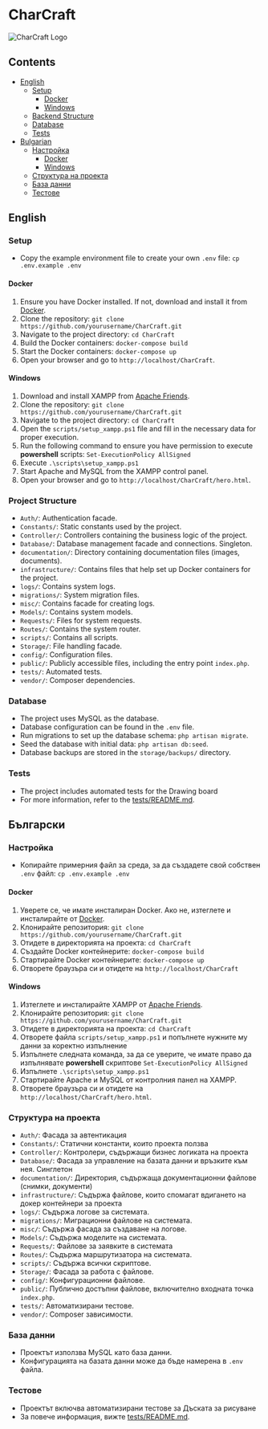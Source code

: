 # CharCraft
![CharCraft Logo](https://github.com/Vaskonti/CharCraft/public/assets/logo.png)

## Contents
- [English](#english)
    - [Setup](#setup)
        - [Docker](#docker)
        - [Windows](#windows)
    - [Backend Structure](#backend-structure)
    - [Database](#database)
    - [Tests](#tests)
- [Bulgarian](#български)
    - [Настройка](#настройка)
        - [Docker](#docker-1)
        - [Windows](#windows-1)
    - [Структура на проекта](#структура-на-проекта)
    - [База данни](#база-данни)
    - [Тестове](#тестове)

## English
### Setup
- Copy the example environment file to create your own `.env` file: `cp .env.example .env`
#### Docker
1. Ensure you have Docker installed. If not, download and install it from [Docker](https://www.docker.com/products/docker-desktop).
2. Clone the repository: `git clone https://github.com/yourusername/CharCraft.git`
3. Navigate to the project directory: `cd CharCraft`
4. Build the Docker containers: `docker-compose build`
5. Start the Docker containers: `docker-compose up`
6. Open your browser and go to `http://localhost/CharCraft`.

#### Windows
1. Download and install XAMPP from [Apache Friends](https://www.apachefriends.org/index.html).
2. Clone the repository: `git clone https://github.com/yourusername/CharCraft.git`
3. Navigate to the project directory: `cd CharCraft`
4. Open the `scripts/setup_xampp.ps1` file and fill in the necessary data for proper execution.
5. Run the following command to ensure you have permission to execute **powershell** scripts: `Set-ExecutionPolicy AllSigned`
6. Execute `.\scripts\setup_xampp.ps1`
7. Start Apache and MySQL from the XAMPP control panel.
8. Open your browser and go to `http://localhost/CharCraft/hero.html`.

### Project Structure
- `Auth/`: Authentication facade.
- `Constants/`: Static constants used by the project.
- `Controller/`: Controllers containing the business logic of the project.
- `Database/`: Database management facade and connections. Singleton.
- `documentation/`: Directory containing documentation files (images, documents).
- `infrastructure/`: Contains files that help set up Docker containers for the project.
- `logs/`: Contains system logs.
- `migrations/`: System migration files.
- `misc/`: Contains facade for creating logs.
- `Models/`: Contains system models.
- `Requests/`: Files for system requests.
- `Routes/`: Contains the system router.
- `scripts/`: Contains all scripts.
- `Storage/`: File handling facade.
- `config/`: Configuration files.
- `public/`: Publicly accessible files, including the entry point `index.php`.
- `tests/`: Automated tests.
- `vendor/`: Composer dependencies.

### Database
- The project uses MySQL as the database.
- Database configuration can be found in the `.env` file.
- Run migrations to set up the database schema: `php artisan migrate`.
- Seed the database with initial data: `php artisan db:seed`.
- Database backups are stored in the `storage/backups/` directory.

### Tests
- The project includes automated tests for the Drawing board
- For more information, refer to the [tests/README.md](tests/README.md).

## Български
### Настройка
- Копирайте примерния файл за среда, за да създадете свой собствен `.env` файл: `cp .env.example .env`

#### Docker
1. Уверете се, че имате инсталиран Docker. Ако не, изтеглете и инсталирайте от [Docker](https://www.docker.com/products/docker-desktop).
2. Клонирайте репозитория: `git clone https://github.com/yourusername/CharCraft.git`
3. Отидете в директорията на проекта: `cd CharCraft`
4. Създайте Docker контейнерите: `docker-compose build`
5. Стартирайте Docker контейнерите: `docker-compose up`
6. Отворете браузъра си и отидете на `http://localhost/CharCraft`

#### Windows
1. Изтеглете и инсталирайте XAMPP от [Apache Friends](https://www.apachefriends.org/index.html).
2. Клонирайте репозитория: `git clone https://github.com/yourusername/CharCraft.git`
3. Отидете в директорията на проекта: `cd CharCraft`
4. Отворете файла `scripts/setup_xampp.ps1` и попълнете нужните му данни за коректно изпълнение
5. Изпълнете следната команда, за да се уверите, че имате право да изпълнявате **powershell** скриптове `Set-ExecutionPolicy AllSigned`
6. Изпълнете `.\scripts\setup_xampp.ps1`
7. Стартирайте Apache и MySQL от контролния панел на XAMPP.
8. Отворете браузъра си и отидете на `http://localhost/CharCraft/hero.html`.

### Структура на проекта
- `Auth/`: Фасада за автентикация
- `Constants/`: Статични константи, които проекта ползва
- `Controller/`: Контролери, съдържащи бизнес логиката на проекта
- `Database/`: Фасада за управление на базата данни и връзките към нея. Синглетон
- `documentation/`: Директория, съдържаща документационни файлове (снимки, документи)
- `infrastructure/`: Съдържа файлове, които спомагат вдигането на докер контейнери за проекта
- `logs/`: Съдържа логове за системата.
- `migrations/`: Миграционни файлове на системата.
- `misc/`: Съдържа фасада за създаване на логове.
- `Models/`: Съдържа моделите на системата.
- `Requests/`: Файлове за заявките в системата
- `Routes/`: Съдържа маршрутизатора на системата.
- `scripts/`: Съдържа всички скриптове.
- `Storage/`: Фасада за работа с файлове.
- `config/`: Конфигурационни файлове.
- `public/`: Публично достъпни файлове, включително входната точка `index.php`.
- `tests/`: Автоматизирани тестове.
- `vendor/`: Composer зависимости.

### База данни
- Проектът използва MySQL като база данни.
- Конфигурацията на базата данни може да бъде намерена в `.env` файла.

### Тестове
- Проектът включва автоматизирани тестове за Дъската за рисуване
- За повече информация, вижте [tests/README.md](tests/README.md).
